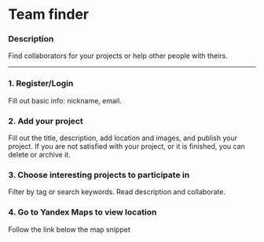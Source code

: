 # Team finder
### Description
Find collaborators for your projects or help other people with theirs.
___
### 1. Register/Login
Fill out basic info: nickname, email.
### 2. Add your project
Fill out the title, description, add location and images, 
and publish your project. If you are not satisfied with your project, 
or it is finished, you can delete or archive it.
### 3. Choose interesting projects to participate in
Filter by tag or search keywords. Read description and collaborate.
### 4. Go to Yandex Maps to view location
Follow the link below the map snippet
